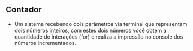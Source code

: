 ## Contador
- Um sistema recebendo dois parâmetros via terminal que representam dois números inteiros, com estes dois números você obtem a quantidade de interações (for) e realiza a impressão no console dos números incrementados.
